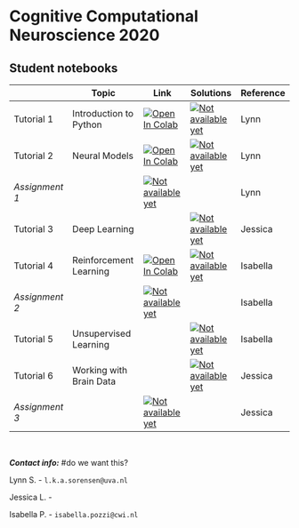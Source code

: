 # Cognitive Computational Neuroscience 2020

## Student notebooks

|   | Topic | Link | Solutions | Reference |
| - | --- | ---- | ---- | ---- |
| Tutorial 1 | Introduction to Python | [![Open In Colab](https://colab.research.google.com/assets/colab-badge.svg)](https://colab.research.google.com/drive/1wit8KPJ6V1PdDaj5EtbAYjhMNwHUZlfk?usp=sharing) | [![Not available yet](https://img.shields.io/badge/available%20on-27%2F10-red)]() | Lynn |
| Tutorial 2 | Neural Models |[![Open In Colab](https://colab.research.google.com/assets/colab-badge.svg)](https://colab.research.google.com/drive/1Dnk3V1DWxoyohKYNem81uI-6i7j9lxQj?usp=sharing) | [![Not available yet](https://img.shields.io/badge/available%20on-29%2F10-red)]() | Lynn |
| *Assignment 1* |  | [![Not available yet](https://img.shields.io/badge/available%20on-30%2F10-red)]() |  | Lynn |
| Tutorial 3 | Deep Learning | | [![Not available yet](https://img.shields.io/badge/available%20on-03%2F11-red)]() | Jessica |
| Tutorial 4 | Reinforcement Learning | [![Open In Colab](https://colab.research.google.com/assets/colab-badge.svg)](https://colab.research.google.com/drive/1WKSLTxkPGIq8mHzLb_Suw8bEmHUtVgte?usp=sharing)| [![Not available yet](https://img.shields.io/badge/available%20on-05%2F11-red)]() | Isabella |
| *Assignment 2* | | [![Not available yet](https://img.shields.io/badge/available%20on-06%2F11-red)]() | | Isabella |
| Tutorial 5 | Unsupervised Learning | | [![Not available yet](https://img.shields.io/badge/available%20on-10%2F11-red)]() | Isabella |
| Tutorial 6 | Working with Brain Data | | [![Not available yet](https://img.shields.io/badge/available%20on-12%2F11-red)]() | Jessica |
| *Assignment 3* | | [![Not available yet](https://img.shields.io/badge/available%20on-13%2F11-red)]() | | Jessica |

<p>&nbsp;</p>

***Contact info:*** #do we want this?

Lynn S. - `l.k.a.sorensen@uva.nl`

Jessica L. -

Isabella P. - `isabella.pozzi@cwi.nl`
